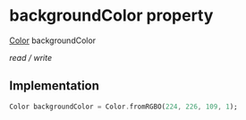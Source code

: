 


# backgroundColor property






[Color](https://api.flutter.dev/flutter/dart-ui/Color-class.html) backgroundColor
  
_read / write_






## Implementation

```dart
Color backgroundColor = Color.fromRGBO(224, 226, 109, 1);


```







